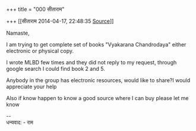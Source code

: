 +++
title = "000 सीताराम"

+++
[[सीताराम	2014-04-17, 22:48:35 [Source](https://groups.google.com/g/samskrita/c/-sJfnWCZq3c)]]



Namaste,

I am trying to get complete set of books "Vyakarana Chandrodaya" either electronic or physical copy.

I wrote MLBD few times and they did not reply to my request, through google search I could find book 2 and 5.

Anybody in the group has electronic resources, would like to share?I would appreciate your help

Also if know happen to know a good source where I can buy please let me know  
  
--  
धन्यवाद: - राम

